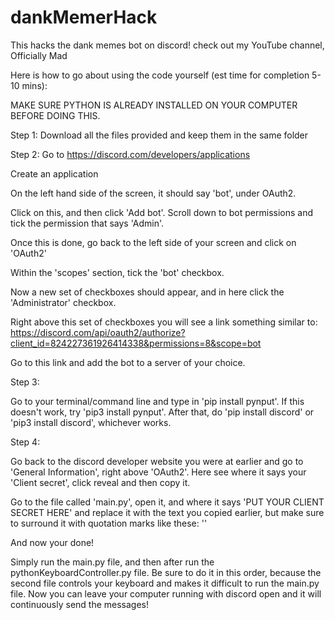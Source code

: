# dankMemerHack
This hacks the dank memes bot on discord! check out my YouTube channel, Officially Mad

Here is how to go about using the code yourself (est time for completion 5-10 mins):

MAKE SURE PYTHON IS ALREADY INSTALLED ON YOUR COMPUTER BEFORE DOING THIS.

Step 1:
Download all the files provided and keep them in the same folder

Step 2:
Go to https://discord.com/developers/applications

Create an application

On the left hand side of the screen, it should say 'bot', under OAuth2.

Click on this, and then click 'Add bot'. Scroll down to bot permissions and tick the permission that says 'Admin'.

Once this is done, go back to the left side of your screen and click on 'OAuth2'

Within the 'scopes' section, tick the 'bot' checkbox.

Now a new set of checkboxes should appear, and in here click the 'Administrator' checkbox.

Right above this set of checkboxes you will see a link something similar to: https://discord.com/api/oauth2/authorize?client_id=824227361926414338&permissions=8&scope=bot

Go to this link and add the bot to a server of your choice.

Step 3:

Go to your terminal/command line and type in 'pip install pynput'. If this doesn't work, try 'pip3 install pynput'. After that, do 'pip install discord' or 'pip3 install discord', whichever works.

Step 4:

Go back to the discord developer website you were at earlier and go to 'General Information', right above 'OAuth2'. Here see where it says your 'Client secret', click reveal and then copy it.

Go to the file called 'main.py', open it, and where it says 'PUT YOUR CLIENT SECRET HERE' and replace it with the text you copied earlier, but make sure to surround it with quotation marks like these: ''

And now your done!

Simply run the main.py file, and then after run the pythonKeyboardController.py file. Be sure to do it in this order, because the second file controls your keyboard and makes it difficult to run the main.py file. Now you can leave your computer running with discord open and it will continuously send the messages!
